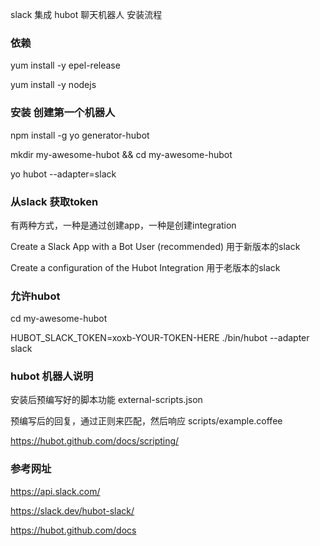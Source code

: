 slack 集成 hubot 聊天机器人 安装流程

### 依赖

yum install -y epel-release

yum install -y nodejs

### 安装 创建第一个机器人

npm install -g yo generator-hubot

mkdir my-awesome-hubot && cd my-awesome-hubot

yo hubot --adapter=slack

### 从slack 获取token

有两种方式，一种是通过创建app，一种是创建integration

Create a Slack App with a Bot User (recommended)  用于新版本的slack

Create a configuration of the Hubot Integration   用于老版本的slack


### 允许hubot

cd my-awesome-hubot

HUBOT_SLACK_TOKEN=xoxb-YOUR-TOKEN-HERE ./bin/hubot --adapter slack

### hubot 机器人说明

安装后预编写好的脚本功能 external-scripts.json

预编写后的回复，通过正则来匹配，然后响应  scripts/example.coffee

https://hubot.github.com/docs/scripting/

### 参考网址

https://api.slack.com/

https://slack.dev/hubot-slack/

https://hubot.github.com/docs

